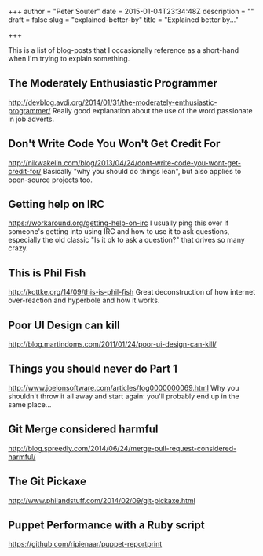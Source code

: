 +++
author = "Peter Souter"
date = 2015-01-04T23:34:48Z
description = ""
draft = false
slug = "explained-better-by"
title = "Explained better by..."

+++

This is a list of blog-posts that I occasionally reference as a short-hand when I'm trying to explain something.

## The Moderately Enthusiastic Programmer
http://devblog.avdi.org/2014/01/31/the-moderately-enthusiastic-programmer/
Really good explanation about the use of the word passionate in job adverts.

## Don't Write Code You Won't Get Credit For
http://nikwakelin.com/blog/2013/04/24/dont-write-code-you-wont-get-credit-for/
Basically "why you should do things lean", but also applies to open-source projects too.

## Getting help on IRC
https://workaround.org/getting-help-on-irc
I usually ping this over if someone's getting into using IRC and how to use it to ask questions, especially the old classic "Is it ok to ask a question?" that drives so many crazy.

## This is Phil Fish
http://kottke.org/14/09/this-is-phil-fish
Great deconstruction of how internet over-reaction and hyperbole and how it works.

## Poor UI Design can kill
http://blog.martindoms.com/2011/01/24/poor-ui-design-can-kill/

## Things you should never do Part 1
http://www.joelonsoftware.com/articles/fog0000000069.html
Why you shouldn't throw it all away and start again: you'll probably end up in the same place...

## Git Merge considered harmful
http://blog.spreedly.com/2014/06/24/merge-pull-request-considered-harmful/

## The Git Pickaxe
http://www.philandstuff.com/2014/02/09/git-pickaxe.html

## Puppet Performance with a Ruby script
https://github.com/ripienaar/puppet-reportprint